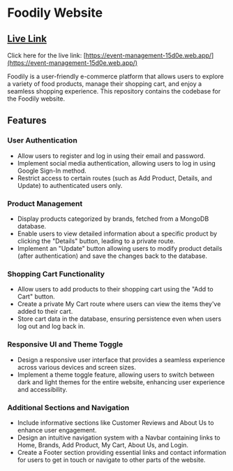 # Foodily Website

## [Live Link](https://event-management-15d0e.web.app/)

Click here for the live link: [https://event-management-15d0e.web.app/](https://event-management-15d0e.web.app/)


Foodily is a user-friendly e-commerce platform that allows users to explore a variety of food products, manage their shopping cart, and enjoy a seamless shopping experience. This repository contains the codebase for the Foodily website.

## Features

### User Authentication

- Allow users to register and log in using their email and password.
- Implement social media authentication, allowing users to log in using Google Sign-In method.
- Restrict access to certain routes (such as Add Product, Details, and Update) to authenticated users only.

### Product Management

- Display products categorized by brands, fetched from a MongoDB database.
- Enable users to view detailed information about a specific product by clicking the "Details" button, leading to a private route.
- Implement an "Update" button allowing users to modify product details (after authentication) and save the changes back to the database.

### Shopping Cart Functionality

- Allow users to add products to their shopping cart using the "Add to Cart" button.
- Create a private My Cart route where users can view the items they've added to their cart.
- Store cart data in the database, ensuring persistence even when users log out and log back in.

### Responsive UI and Theme Toggle

- Design a responsive user interface that provides a seamless experience across various devices and screen sizes.
- Implement a theme toggle feature, allowing users to switch between dark and light themes for the entire website, enhancing user experience and accessibility.

### Additional Sections and Navigation

- Include informative sections like Customer Reviews and About Us to enhance user engagement.
- Design an intuitive navigation system with a Navbar containing links to Home, Brands, Add Product, My Cart, About Us, and Login.
- Create a Footer section providing essential links and contact information for users to get in touch or navigate to other parts of the website.

